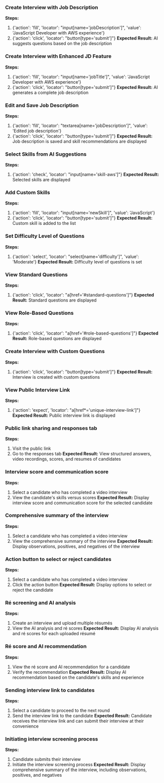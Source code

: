 ### Create Interview with Job Description
**Steps:**
1. {'action': 'fill', 'locator': "input[name='jobDescription']", 'value': 'JavaScript Developer with AWS experience'}
2. {'action': 'click', 'locator': "button[type='submit']"}
**Expected Result:** AI suggests questions based on the job description

### Create Interview with Enhanced JD Feature
**Steps:**
1. {'action': 'fill', 'locator': "input[name='jobTitle']", 'value': 'JavaScript Developer with AWS experience'}
2. {'action': 'click', 'locator': "button[type='submit']"}
**Expected Result:** AI generates a complete job description

### Edit and Save Job Description
**Steps:**
1. {'action': 'fill', 'locator': "textarea[name='jobDescription']", 'value': 'Edited job description'}
2. {'action': 'click', 'locator': "button[type='submit']"}
**Expected Result:** Job description is saved and skill recommendations are displayed

### Select Skills from AI Suggestions
**Steps:**
1. {'action': 'check', 'locator': "input[name='skill-aws']"}
**Expected Result:** Selected skills are displayed

### Add Custom Skills
**Steps:**
1. {'action': 'fill', 'locator': "input[name='newSkill']", 'value': 'JavaScript'}
2. {'action': 'click', 'locator': "button[type='submit']"}
**Expected Result:** Custom skill is added to the list

### Set Difficulty Level of Questions
**Steps:**
1. {'action': 'select', 'locator': "select[name='difficulty']", 'value': 'Moderate'}
**Expected Result:** Difficulty level of questions is set

### View Standard Questions
**Steps:**
1. {'action': 'click', 'locator': "a[href='#standard-questions']"}
**Expected Result:** Standard questions are displayed

### View Role-Based Questions
**Steps:**
1. {'action': 'click', 'locator': "a[href='#role-based-questions']"}
**Expected Result:** Role-based questions are displayed

### Create Interview with Custom Questions
**Steps:**
1. {'action': 'click', 'locator': "button[type='submit']"}
**Expected Result:** Interview is created with custom questions

### View Public Interview Link
**Steps:**
1. {'action': 'expect', 'locator': "a[href*='unique-interview-link']"}
**Expected Result:** Public interview link is displayed

### Public link sharing and responses tab
**Steps:**
1. Visit the public link
2. Go to the responses tab
**Expected Result:** View structured answers, video recordings, scores, and resumes of candidates

### Interview score and communication score
**Steps:**
1. Select a candidate who has completed a video interview
2. View the candidate's skills versus scores
**Expected Result:** Display interview score and communication score for the selected candidate

### Comprehensive summary of the interview
**Steps:**
1. Select a candidate who has completed a video interview
2. View the comprehensive summary of the interview
**Expected Result:** Display observations, positives, and negatives of the interview

### Action button to select or reject candidates
**Steps:**
1. Select a candidate who has completed a video interview
2. Click the action button
**Expected Result:** Display options to select or reject the candidate

### Ré screening and AI analysis
**Steps:**
1. Create an interview and upload multiple résumés
2. View the AI analysis and ré scores
**Expected Result:** Display AI analysis and ré scores for each uploaded résumé

### Ré score and AI recommendation
**Steps:**
1. View the ré score and AI recommendation for a candidate
2. Verify the recommendation
**Expected Result:** Display AI recommendation based on the candidate's skills and experience

### Sending interview link to candidates
**Steps:**
1. Select a candidate to proceed to the next round
2. Send the interview link to the candidate
**Expected Result:** Candidate receives the interview link and can submit their interview at their convenience

### Initiating interview screening process
**Steps:**
1. Candidate submits their interview
2. Initiate the interview screening process
**Expected Result:** Display comprehensive summary of the interview, including observations, positives, and negatives

